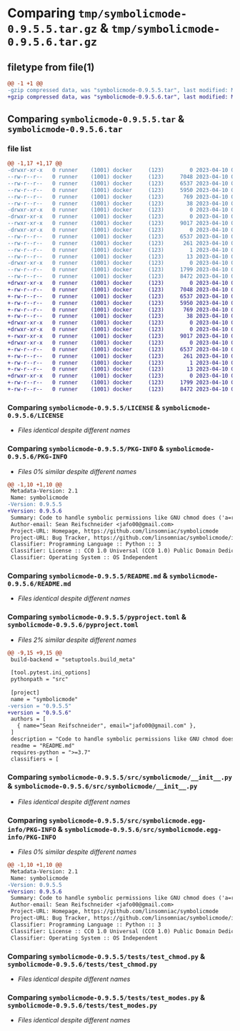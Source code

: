 # Comparing `tmp/symbolicmode-0.9.5.5.tar.gz` & `tmp/symbolicmode-0.9.5.6.tar.gz`

## filetype from file(1)

```diff
@@ -1 +1 @@
-gzip compressed data, was "symbolicmode-0.9.5.5.tar", last modified: Mon Apr 10 00:06:03 2023, max compression
+gzip compressed data, was "symbolicmode-0.9.5.6.tar", last modified: Mon Apr 10 00:10:17 2023, max compression
```

## Comparing `symbolicmode-0.9.5.5.tar` & `symbolicmode-0.9.5.6.tar`

### file list

```diff
@@ -1,17 +1,17 @@
-drwxr-xr-x   0 runner    (1001) docker     (123)        0 2023-04-10 00:06:03.825501 symbolicmode-0.9.5.5/
--rw-r--r--   0 runner    (1001) docker     (123)     7048 2023-04-10 00:05:49.000000 symbolicmode-0.9.5.5/LICENSE
--rw-r--r--   0 runner    (1001) docker     (123)     6537 2023-04-10 00:06:03.825501 symbolicmode-0.9.5.5/PKG-INFO
--rw-r--r--   0 runner    (1001) docker     (123)     5950 2023-04-10 00:05:49.000000 symbolicmode-0.9.5.5/README.md
--rw-r--r--   0 runner    (1001) docker     (123)      769 2023-04-10 00:05:56.000000 symbolicmode-0.9.5.5/pyproject.toml
--rw-r--r--   0 runner    (1001) docker     (123)       38 2023-04-10 00:06:03.825501 symbolicmode-0.9.5.5/setup.cfg
-drwxr-xr-x   0 runner    (1001) docker     (123)        0 2023-04-10 00:06:03.825501 symbolicmode-0.9.5.5/src/
-drwxr-xr-x   0 runner    (1001) docker     (123)        0 2023-04-10 00:06:03.825501 symbolicmode-0.9.5.5/src/symbolicmode/
--rwxr-xr-x   0 runner    (1001) docker     (123)     9017 2023-04-10 00:05:49.000000 symbolicmode-0.9.5.5/src/symbolicmode/__init__.py
-drwxr-xr-x   0 runner    (1001) docker     (123)        0 2023-04-10 00:06:03.825501 symbolicmode-0.9.5.5/src/symbolicmode.egg-info/
--rw-r--r--   0 runner    (1001) docker     (123)     6537 2023-04-10 00:06:03.000000 symbolicmode-0.9.5.5/src/symbolicmode.egg-info/PKG-INFO
--rw-r--r--   0 runner    (1001) docker     (123)      261 2023-04-10 00:06:03.000000 symbolicmode-0.9.5.5/src/symbolicmode.egg-info/SOURCES.txt
--rw-r--r--   0 runner    (1001) docker     (123)        1 2023-04-10 00:06:03.000000 symbolicmode-0.9.5.5/src/symbolicmode.egg-info/dependency_links.txt
--rw-r--r--   0 runner    (1001) docker     (123)       13 2023-04-10 00:06:03.000000 symbolicmode-0.9.5.5/src/symbolicmode.egg-info/top_level.txt
-drwxr-xr-x   0 runner    (1001) docker     (123)        0 2023-04-10 00:06:03.825501 symbolicmode-0.9.5.5/tests/
--rw-r--r--   0 runner    (1001) docker     (123)     1799 2023-04-10 00:05:49.000000 symbolicmode-0.9.5.5/tests/test_chmod.py
--rw-r--r--   0 runner    (1001) docker     (123)     8472 2023-04-10 00:05:49.000000 symbolicmode-0.9.5.5/tests/test_modes.py
+drwxr-xr-x   0 runner    (1001) docker     (123)        0 2023-04-10 00:10:17.057707 symbolicmode-0.9.5.6/
+-rw-r--r--   0 runner    (1001) docker     (123)     7048 2023-04-10 00:09:52.000000 symbolicmode-0.9.5.6/LICENSE
+-rw-r--r--   0 runner    (1001) docker     (123)     6537 2023-04-10 00:10:17.057707 symbolicmode-0.9.5.6/PKG-INFO
+-rw-r--r--   0 runner    (1001) docker     (123)     5950 2023-04-10 00:09:52.000000 symbolicmode-0.9.5.6/README.md
+-rw-r--r--   0 runner    (1001) docker     (123)      769 2023-04-10 00:10:07.000000 symbolicmode-0.9.5.6/pyproject.toml
+-rw-r--r--   0 runner    (1001) docker     (123)       38 2023-04-10 00:10:17.057707 symbolicmode-0.9.5.6/setup.cfg
+drwxr-xr-x   0 runner    (1001) docker     (123)        0 2023-04-10 00:10:17.053707 symbolicmode-0.9.5.6/src/
+drwxr-xr-x   0 runner    (1001) docker     (123)        0 2023-04-10 00:10:17.053707 symbolicmode-0.9.5.6/src/symbolicmode/
+-rwxr-xr-x   0 runner    (1001) docker     (123)     9017 2023-04-10 00:09:52.000000 symbolicmode-0.9.5.6/src/symbolicmode/__init__.py
+drwxr-xr-x   0 runner    (1001) docker     (123)        0 2023-04-10 00:10:17.057707 symbolicmode-0.9.5.6/src/symbolicmode.egg-info/
+-rw-r--r--   0 runner    (1001) docker     (123)     6537 2023-04-10 00:10:17.000000 symbolicmode-0.9.5.6/src/symbolicmode.egg-info/PKG-INFO
+-rw-r--r--   0 runner    (1001) docker     (123)      261 2023-04-10 00:10:17.000000 symbolicmode-0.9.5.6/src/symbolicmode.egg-info/SOURCES.txt
+-rw-r--r--   0 runner    (1001) docker     (123)        1 2023-04-10 00:10:17.000000 symbolicmode-0.9.5.6/src/symbolicmode.egg-info/dependency_links.txt
+-rw-r--r--   0 runner    (1001) docker     (123)       13 2023-04-10 00:10:17.000000 symbolicmode-0.9.5.6/src/symbolicmode.egg-info/top_level.txt
+drwxr-xr-x   0 runner    (1001) docker     (123)        0 2023-04-10 00:10:17.057707 symbolicmode-0.9.5.6/tests/
+-rw-r--r--   0 runner    (1001) docker     (123)     1799 2023-04-10 00:09:52.000000 symbolicmode-0.9.5.6/tests/test_chmod.py
+-rw-r--r--   0 runner    (1001) docker     (123)     8472 2023-04-10 00:09:52.000000 symbolicmode-0.9.5.6/tests/test_modes.py
```

### Comparing `symbolicmode-0.9.5.5/LICENSE` & `symbolicmode-0.9.5.6/LICENSE`

 * *Files identical despite different names*

### Comparing `symbolicmode-0.9.5.5/PKG-INFO` & `symbolicmode-0.9.5.6/PKG-INFO`

 * *Files 0% similar despite different names*

```diff
@@ -1,10 +1,10 @@
 Metadata-Version: 2.1
 Name: symbolicmode
-Version: 0.9.5.5
+Version: 0.9.5.6
 Summary: Code to handle symbolic permissions like GNU chmod does ('a=rx,u+w')
 Author-email: Sean Reifschneider <jafo00@gmail.com>
 Project-URL: Homepage, https://github.com/linsomniac/symbolicmode
 Project-URL: Bug Tracker, https://github.com/linsomniac/symbolicmode/issues
 Classifier: Programming Language :: Python :: 3
 Classifier: License :: CC0 1.0 Universal (CC0 1.0) Public Domain Dedication
 Classifier: Operating System :: OS Independent
```

### Comparing `symbolicmode-0.9.5.5/README.md` & `symbolicmode-0.9.5.6/README.md`

 * *Files identical despite different names*

### Comparing `symbolicmode-0.9.5.5/pyproject.toml` & `symbolicmode-0.9.5.6/pyproject.toml`

 * *Files 2% similar despite different names*

```diff
@@ -9,15 +9,15 @@
 build-backend = "setuptools.build_meta"
 
 [tool.pytest.ini_options]
 pythonpath = "src"
 
 [project]
 name = "symbolicmode"
-version = "0.9.5.5"
+version = "0.9.5.6"
 authors = [
   { name="Sean Reifschneider", email="jafo00@gmail.com" },
 ]
 description = "Code to handle symbolic permissions like GNU chmod does ('a=rx,u+w')"
 readme = "README.md"
 requires-python = ">=3.7"
 classifiers = [
```

### Comparing `symbolicmode-0.9.5.5/src/symbolicmode/__init__.py` & `symbolicmode-0.9.5.6/src/symbolicmode/__init__.py`

 * *Files identical despite different names*

### Comparing `symbolicmode-0.9.5.5/src/symbolicmode.egg-info/PKG-INFO` & `symbolicmode-0.9.5.6/src/symbolicmode.egg-info/PKG-INFO`

 * *Files 0% similar despite different names*

```diff
@@ -1,10 +1,10 @@
 Metadata-Version: 2.1
 Name: symbolicmode
-Version: 0.9.5.5
+Version: 0.9.5.6
 Summary: Code to handle symbolic permissions like GNU chmod does ('a=rx,u+w')
 Author-email: Sean Reifschneider <jafo00@gmail.com>
 Project-URL: Homepage, https://github.com/linsomniac/symbolicmode
 Project-URL: Bug Tracker, https://github.com/linsomniac/symbolicmode/issues
 Classifier: Programming Language :: Python :: 3
 Classifier: License :: CC0 1.0 Universal (CC0 1.0) Public Domain Dedication
 Classifier: Operating System :: OS Independent
```

### Comparing `symbolicmode-0.9.5.5/tests/test_chmod.py` & `symbolicmode-0.9.5.6/tests/test_chmod.py`

 * *Files identical despite different names*

### Comparing `symbolicmode-0.9.5.5/tests/test_modes.py` & `symbolicmode-0.9.5.6/tests/test_modes.py`

 * *Files identical despite different names*

